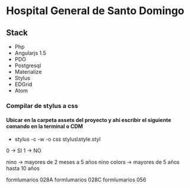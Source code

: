 # Hospital General de Santo Domingo

## Stack
  - Php
  - Angularjs 1.5
  - PDO
  - Postgresql
  - Materialize
  - Stylus
  - EDGrid
  - Atom

### Compilar de stylus a css
#### Ubicar en la carpeta assets del proyecto y ahi escribir el siguiente comando en la terminal o CDM
  - stylus -c -w -o css stylus\style.styl

0 -> SI
1 -> NO

nino -> mayores de 2 meses a 5 años
nino colors -> mayores de 5 años hasta 10 años

  formlumarios 028A
  formlumarios 028C
  formlumarios 056
